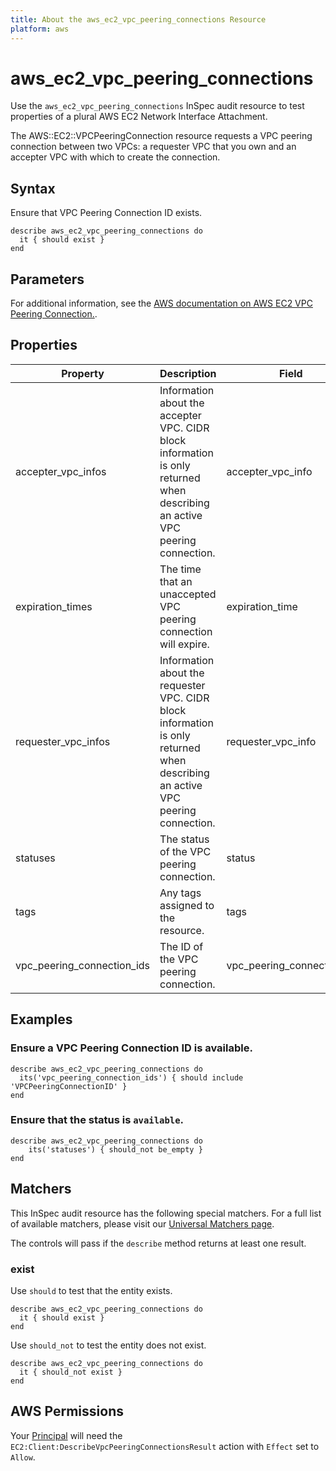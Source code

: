 ```yaml
---
title: About the aws_ec2_vpc_peering_connections Resource
platform: aws
---
```


# aws_ec2_vpc_peering_connections

Use the `aws_ec2_vpc_peering_connections` InSpec audit resource to test properties of a plural AWS EC2 Network Interface Attachment.

The AWS::EC2::VPCPeeringConnection resource requests a VPC peering connection between two VPCs: a requester VPC that you own and an accepter VPC with which to create the connection.

## Syntax

Ensure that VPC Peering Connection ID exists.

    describe aws_ec2_vpc_peering_connections do
      it { should exist }
    end

## Parameters

For additional information, see the [AWS documentation on AWS EC2 VPC Peering Connection.](https://docs.aws.amazon.com/AWSCloudFormation/latest/UserGuide/aws-resource-ec2-vpcpeeringconnection.html).

## Properties

| Property | Description | Field |
| --- | --- | --- |
| accepter_vpc_infos | Information about the accepter VPC. CIDR block information is only returned when describing an active VPC peering connection. | accepter_vpc_info |
| expiration_times | The time that an unaccepted VPC peering connection will expire. | expiration_time |
| requester_vpc_infos | Information about the requester VPC. CIDR block information is only returned when describing an active VPC peering connection. | requester_vpc_info |
| statuses | The status of the VPC peering connection. | status |
| tags | Any tags assigned to the resource. | tags |
| vpc_peering_connection_ids | The ID of the VPC peering connection. | vpc_peering_connection_id |

## Examples

### Ensure a VPC Peering Connection ID is available.
    describe aws_ec2_vpc_peering_connections do
      its('vpc_peering_connection_ids') { should include 'VPCPeeringConnectionID' }
    end

### Ensure that the status is `available`.
    describe aws_ec2_vpc_peering_connections do
        its('statuses') { should_not be_empty }
    end

## Matchers

This InSpec audit resource has the following special matchers. For a full list of available matchers, please visit our [Universal Matchers page](https://www.inspec.io/docs/reference/matchers/).

The controls will pass if the `describe` method returns at least one result.

### exist

Use `should` to test that the entity exists.

    describe aws_ec2_vpc_peering_connections do
      it { should exist }
    end

Use `should_not` to test the entity does not exist.

    describe aws_ec2_vpc_peering_connections do
      it { should_not exist }
    end

## AWS Permissions

Your [Principal](https://docs.aws.amazon.com/IAM/latest/UserGuide/intro-structure.html#intro-structure-principal) will need the `EC2:Client:DescribeVpcPeeringConnectionsResult` action with `Effect` set to `Allow`.